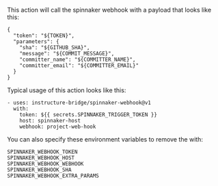 
This action will call the spinnaker webhook with a payload that looks
like this:

    {
      "token": "${TOKEN}",
      "parameters": {
        "sha": "${GITHUB_SHA}",
        "message": "${COMMIT_MESSAGE}",
        "committer_name": "${COMMITTER_NAME}",
        "committer_email": "${COMMITTER_EMAIL}"
      }
    }

Typical usage of this action looks like this:

    - uses: instructure-bridge/spinnaker-webhook@v1
      with:
        token: ${{ secrets.SPINNAKER_TRIGGER_TOKEN }}
        host: spinnaker-host
        webhook: project-web-hook

You can also specify these environment variables to remove the with:

    SPINNAKER_WEBHOOK_TOKEN
    SPINNAKER_WEBHOOK_HOST
    SPINNAKER_WEBHOOK_WEBHOOK
    SPINNAKER_WEBHOOK_SHA
    SPINNAKER_WEBHOOK_EXTRA_PARAMS
